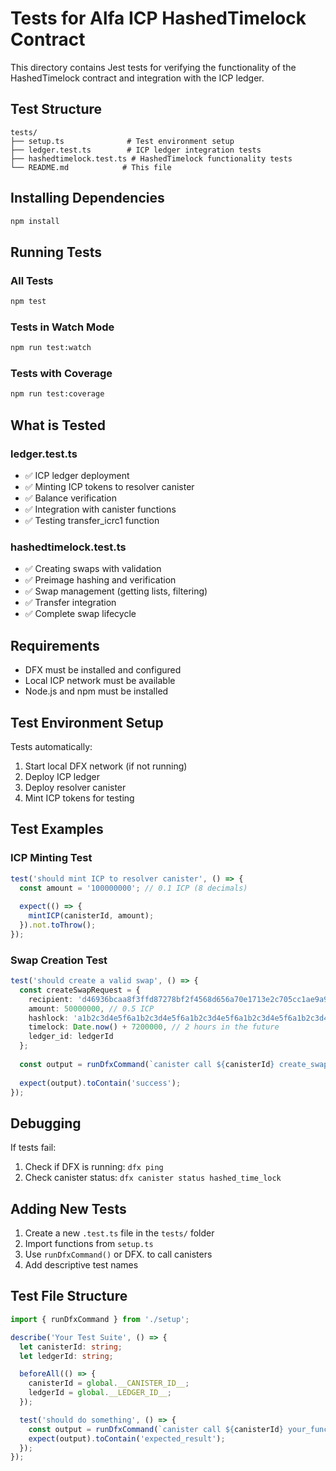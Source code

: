 # Tests for Alfa ICP HashedTimelock Contract

This directory contains Jest tests for verifying the functionality of the HashedTimelock contract and integration with the ICP ledger.

## Test Structure

```
tests/
├── setup.ts              # Test environment setup
├── ledger.test.ts        # ICP ledger integration tests
├── hashedtimelock.test.ts # HashedTimelock functionality tests
└── README.md            # This file
```

## Installing Dependencies

```bash
npm install
```

## Running Tests

### All Tests
```bash
npm test
```

### Tests in Watch Mode
```bash
npm run test:watch
```

### Tests with Coverage
```bash
npm run test:coverage
```

## What is Tested

### ledger.test.ts
- ✅ ICP ledger deployment
- ✅ Minting ICP tokens to resolver canister
- ✅ Balance verification
- ✅ Integration with canister functions
- ✅ Testing transfer_icrc1 function

### hashedtimelock.test.ts
- ✅ Creating swaps with validation
- ✅ Preimage hashing and verification
- ✅ Swap management (getting lists, filtering)
- ✅ Transfer integration
- ✅ Complete swap lifecycle

## Requirements

- DFX must be installed and configured
- Local ICP network must be available
- Node.js and npm must be installed

## Test Environment Setup

Tests automatically:
1. Start local DFX network (if not running)
2. Deploy ICP ledger
3. Deploy resolver canister
4. Mint ICP tokens for testing

## Test Examples

### ICP Minting Test
```typescript
test('should mint ICP to resolver canister', () => {
  const amount = '100000000'; // 0.1 ICP (8 decimals)
  
  expect(() => {
    mintICP(canisterId, amount);
  }).not.toThrow();
});
```

### Swap Creation Test
```typescript
test('should create a valid swap', () => {
  const createSwapRequest = {
    recipient: 'd46936bcaa8f3ffd87278bf2f4568d656a70e1713e2c705cc1ae9a9e387a6d49',
    amount: 50000000, // 0.5 ICP
    hashlock: 'a1b2c3d4e5f6a1b2c3d4e5f6a1b2c3d4e5f6a1b2c3d4e5f6a1b2c3d4e5f6',
    timelock: Date.now() + 7200000, // 2 hours in the future
    ledger_id: ledgerId
  };
  
  const output = runDfxCommand(`canister call ${canisterId} create_swap '(${JSON.stringify(createSwapRequest)})'`);
  
  expect(output).toContain('success');
});
```

## Debugging

If tests fail:

1. Check if DFX is running: `dfx ping`
2. Check canister status: `dfx canister status hashed_time_lock`

## Adding New Tests

1. Create a new `.test.ts` file in the `tests/` folder
2. Import functions from `setup.ts`
3. Use `runDfxCommand()` or DFX. to call canisters
4. Add descriptive test names

## Test File Structure

```typescript
import { runDfxCommand } from './setup';

describe('Your Test Suite', () => {
  let canisterId: string;
  let ledgerId: string;

  beforeAll(() => {
    canisterId = global.__CANISTER_ID__;
    ledgerId = global.__LEDGER_ID__;
  });

  test('should do something', () => {
    const output = runDfxCommand(`canister call ${canisterId} your_function`);
    expect(output).toContain('expected_result');
  });
});
``` 
